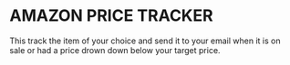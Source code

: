# AMAZON PRICE TRACKER

This track the item of your choice and send it to your email when it is on sale or had a price drown down below your target price.
